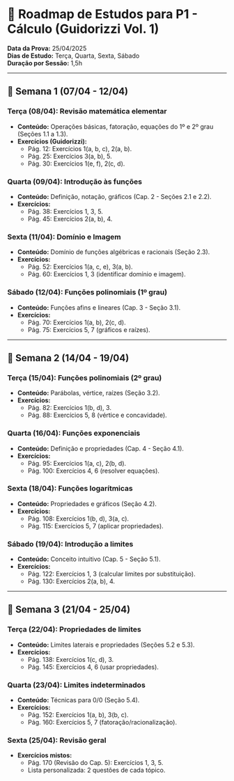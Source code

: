 # 📅 Roadmap de Estudos para P1 - Cálculo (Guidorizzi Vol. 1)  
**Data da Prova:** 25/04/2025  
**Dias de Estudo:** Terça, Quarta, Sexta, Sábado  
**Duração por Sessão:** 1,5h  

---

## 📌 **Semana 1 (07/04 - 12/04)**  
### **Terça (08/04): Revisão matemática elementar**  
- **Conteúdo:** Operações básicas, fatoração, equações do 1º e 2º grau (Seções 1.1 a 1.3).  
- **Exercícios (Guidorizzi):**  
  - Pág. 12: Exercícios 1(a, b, c), 2(a, b).  
  - Pág. 25: Exercícios 3(a, b), 5.  
  - Pág. 30: Exercícios 1(e, f), 2(c, d).  

### **Quarta (09/04): Introdução às funções**  
- **Conteúdo:** Definição, notação, gráficos (Cap. 2 - Seções 2.1 e 2.2).  
- **Exercícios:**  
  - Pág. 38: Exercícios 1, 3, 5.  
  - Pág. 45: Exercícios 2(a, b), 4.  

### **Sexta (11/04): Domínio e Imagem**  
- **Conteúdo:** Domínio de funções algébricas e racionais (Seção 2.3).  
- **Exercícios:**  
  - Pág. 52: Exercícios 1(a, c, e), 3(a, b).  
  - Pág. 60: Exercícios 1, 3 (identificar domínio e imagem).  

### **Sábado (12/04): Funções polinomiais (1º grau)**  
- **Conteúdo:** Funções afins e lineares (Cap. 3 - Seção 3.1).  
- **Exercícios:**  
  - Pág. 70: Exercícios 1(a, b), 2(c, d).  
  - Pág. 75: Exercícios 5, 7 (gráficos e raízes).  

---

## 📌 **Semana 2 (14/04 - 19/04)**  
### **Terça (15/04): Funções polinomiais (2º grau)**  
- **Conteúdo:** Parábolas, vértice, raízes (Seção 3.2).  
- **Exercícios:**  
  - Pág. 82: Exercícios 1(b, d), 3.  
  - Pág. 88: Exercícios 5, 8 (vértice e concavidade).  

### **Quarta (16/04): Funções exponenciais**  
- **Conteúdo:** Definição e propriedades (Cap. 4 - Seção 4.1).  
- **Exercícios:**  
  - Pág. 95: Exercícios 1(a, c), 2(b, d).  
  - Pág. 100: Exercícios 4, 6 (resolver equações).  

### **Sexta (18/04): Funções logarítmicas**  
- **Conteúdo:** Propriedades e gráficos (Seção 4.2).  
- **Exercícios:**  
  - Pág. 108: Exercícios 1(b, d), 3(a, c).  
  - Pág. 115: Exercícios 5, 7 (aplicar propriedades).  

### **Sábado (19/04): Introdução a limites**  
- **Conteúdo:** Conceito intuitivo (Cap. 5 - Seção 5.1).  
- **Exercícios:**  
  - Pág. 122: Exercícios 1, 3 (calcular limites por substituição).  
  - Pág. 130: Exercícios 2(a, b), 4.  

---

## 📌 **Semana 3 (21/04 - 25/04)**  
### **Terça (22/04): Propriedades de limites**  
- **Conteúdo:** Limites laterais e propriedades (Seções 5.2 e 5.3).  
- **Exercícios:**  
  - Pág. 138: Exercícios 1(c, d), 3.  
  - Pág. 145: Exercícios 4, 6 (usar propriedades).  

### **Quarta (23/04): Limites indeterminados**  
- **Conteúdo:** Técnicas para 0/0 (Seção 5.4).  
- **Exercícios:**  
  - Pág. 152: Exercícios 1(a, b), 3(b, c).  
  - Pág. 160: Exercícios 5, 7 (fatoração/racionalização).  

### **Sexta (25/04): Revisão geral**  
- **Exercícios mistos:**  
  - Pág. 170 (Revisão do Cap. 5): Exercícios 1, 3, 5.  
  - Lista personalizada: 2 questões de cada tópico.  
